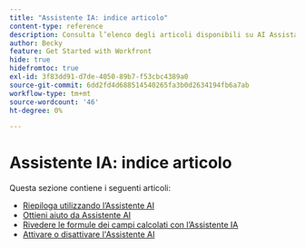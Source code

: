 ```yaml
---
title: "Assistente IA: indice articolo"
content-type: reference
description: Consulta l’elenco degli articoli disponibili su AI Assistant in Workfront
author: Becky
feature: Get Started with Workfront
hide: true
hidefromtoc: true
exl-id: 3f83dd91-d7de-4050-89b7-f53cbc4389a0
source-git-commit: 6dd2fd4d688514540265fa3b0d2634194fb6a7ab
workflow-type: tm+mt
source-wordcount: '46'
ht-degree: 0%

---
```


# Assistente IA: indice articolo

Questa sezione contiene i seguenti articoli:

* [Riepiloga utilizzando l’Assistente AI](/help/quicksilver/workfront-basics/ai-assistant/summarize-this.md)
* [Ottieni aiuto da Assistente AI](/help/quicksilver/workfront-basics/ai-assistant/use-ai-to-retrieve-instructions.md)
* [Rivedere le formule dei campi calcolati con l’Assistente IA](/help/quicksilver/workfront-basics/ai-assistant/use-ai-assistant-to-check-formulas.md)
* [Attivare o disattivare l&#39;Assistente AI](/help/quicksilver/workfront-basics/ai-assistant/enable-or-disable-assistant.md)

